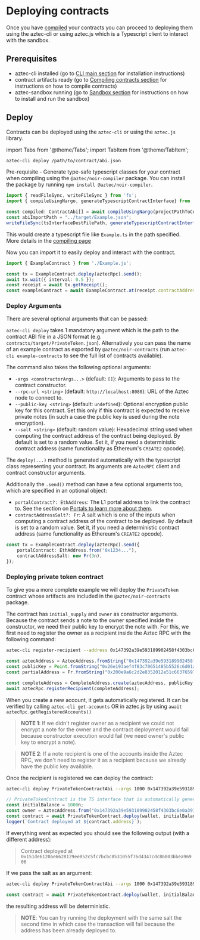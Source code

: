 # Deploying contracts

Once you have [compiled](./compiling.md) your contracts you can proceed to deploying them using the aztec-cli or using aztec.js which is a Typescript client to interact with the sandbox.

## Prerequisites
- aztec-cli installed (go to [CLI main section](../cli/main.md) for installation instructions)
- contract artifacts ready (go to [Compiling contracts section](./compiling.md) for instructions on how to compile contracts)
- aztec-sandbox running (go to [Sandbox section](../getting_started/sandbox.md) for instructions on how to install and run the sandbox)

## Deploy

Contracts can be deployed using the `aztec-cli` or using the `aztec.js` library. 


import Tabs from '@theme/Tabs';
import TabItem from '@theme/TabItem';

<Tabs groupId="deployment-methods">
<TabItem value="cli" label="Aztec CLI">

```bash
aztec-cli deploy /path/to/contract/abi.json
```

</TabItem>
<TabItem value="js" label="Aztec.js">

Pre-requisite - Generate type-safe typescript classes for your contract when compiling using the `@aztec/noir-compiler` package. You can install the package by running `npm install @aztec/noir-compiler`.

```ts
import { readFileSync, writeFileSync } from 'fs';
import { compileUsingNargo, generateTypescriptContractInterface} from '@aztec/noir-compiler';

const compiled: ContractAbi[] = await compileUsingNargo(projectPathToContractFolder);
const abiImportPath = "../target/Example.json";
writeFileSync(tsInterfaceDestFilePath, generateTypescriptContractInterface(compiled[0], abiImportPath));
```
This would create a typescript file like `Example.ts` in the path specified. More details in the [compiling page](./compiling.md)

Now you can import it to easily deploy and interact with the contract.
```ts
import { ExampleContract } from './Example.js';

const tx = ExampleContract.deploy(aztecRpc).send();
await tx.wait({ interval: 0.5 });
const receipt = await tx.getReceipt();
const exampleContract = await ExampleContract.at(receipt.contractAddress!, myWallet);
```
</TabItem>
</Tabs>

### Deploy Arguments
There are several optional arguments that can be passed:
<Tabs groupId="deployment-methods">
<TabItem value="cli" label="Aztec CLI">

`aztec-cli deploy` takes 1 mandatory argument which is the path to the contract ABI file in a JSON format (e.g. `contracts/target/PrivateToken.json`). Alternatively you can pass the name of an example contract as exported by `@aztec/noir-contracts` (run `aztec-cli example-contracts` to see the full list of contracts available).

The command also takes the following optional arguments:
- `-args <constructorArgs...>` (default: `[]`): Arguments to pass to the contract constructor.
- `--rpc-url <string>` (default: `http://localhost:8080`): URL of the Aztec node to connect to.
- `--public-key <string>` (default: `undefined`): Optional encryption public key for this contract.
Set this only if this contract is expected to receive private notes (in such a case the public key is used during the note encryption).
- `--salt <string>` (default: random value): Hexadecimal string used when computing the contract address of the contract being deployed.
By default is set to a random value.
Set it, if you need a deterministic contract address (same functionality as Ethereum's `CREATE2` opcode).

</TabItem>
<TabItem value="js" label="Aztec.js">

The `deploy(...)` method is generated automatically with the typescript class representing your contract.
Its arguments are `AztecRPC` client and contract constructor arguments.

Additionally the `.send()` method can have a few optional arguments too, which are specified in an optional object:
- `portalContract?: EthAddress`: The L1 portal address to link the contract to. See the section on [Portals to learn more about them](./portals/main.md).
- `contractAddressSalt?: Fr`: A salt which is one of the inputs when computing a contract address of the contract to be deployed. 
By default is set to a random value.
Set it, if you need a deterministic contract address (same functionality as Ethereum's `CREATE2` opcode).

```ts
const tx = ExampleContract.deploy(aztecRpc).send({ 
    portalContract: EthAddress.from("0x1234..."),
    contractAddressSalt: new Fr(3n),
});
```

</TabItem>
</Tabs>

### Deploying private token contract
To give you a more complete example we will deploy the `PrivateToken` contract whose artifacts are included in the `@aztec/noir-contracts` package.

The contract has `initial_supply` and `owner` as constructor arguments.
Because the contract sends a note to the owner specified inside the constructor, we need their public key to encrypt the note with. For this, we first need to register the owner as a recipient inside the Aztec RPC with the following command:

<Tabs groupId="deployment-methods">
<TabItem value="cli" label="Aztec CLI">

```bash
aztec-cli register-recipient --address 0x147392a39e593189902458f4303bc6e0a39128c5a1c1612f76527a162d36d529 --public-key 0x26e193aef4f83c70651485b5526c6d01a36d763223ab24efd1f9ff91b394ac0c20ad99d0ef669dc0dde8d5f5996c63105de8e15c2c87d8260b9e6f02f72af622 --partial-address 0x200e9a6c2d2e8352012e51c6637659713d336405c29386c7c4ac56779ab54fa7
```

</TabItem>
<TabItem value="js" label="Aztec.js">

```ts
const aztecAddress = AztecAddress.fromString("0x147392a39e593189902458f4303bc6e0a39128c5a1c1612f76527a162d36d529");
const publicKey = Point.fromString("0x26e193aef4f83c70651485b5526c6d01a36d763223ab24efd1f9ff91b394ac0c20ad99d0ef669dc0dde8d5f5996c63105de8e15c2c87d8260b9e6f02f72af622");
const partialAddress = Fr.fromString("0x200e9a6c2d2e8352012e51c6637659713d336405c29386c7c4ac56779ab54fa7");

const completeAddress = CompleteAddress.create(aztecAddress, publicKey, partialKey); 
await aztecRpc.registerRecipient(completeAddress);
```


</TabItem>
</Tabs>

When you create a new account, it gets automatically registered. It can be verified by calling `aztec-cli get-accounts` OR in aztec.js by using `await aztecRpc.getRegisteredAccounts()`

> **NOTE 1**: If we didn't register owner as a recipient we could not encrypt a note for the owner and the contract deployment would fail because constructor execution would fail (we need owner's public key to encrypt a note).

> **NOTE 2**: If a note recipient is one of the accounts inside the Aztec RPC, we don't need to register it as a recipient because we already have the public key available.

Once the recipient is registered we can deploy the contract:

<Tabs groupId="deployment-methods">
<TabItem value="cli" label="Aztec CLI">

```bash
aztec-cli deploy PrivateTokenContractAbi --args 1000 0x147392a39e593189902458f4303bc6e0a39128c5a1c1612f76527a162d36d529
```

</TabItem>
<TabItem value="js" label="Aztec.js">

```ts
// PrivateTokenContract is the TS interface that is automatically generated when compiling the contract with the `-ts` flag.
const initialBalance = 1000n;
const owner = AztecAddress.from("0x147392a39e593189902458f4303bc6e0a39128c5a1c1612f76527a162d36d529");
const contract = await PrivateTokenContract.deploy(wallet, initialBalance, owner).send().deployed();
logger(`Contract deployed at ${contract.address}`);
```

</TabItem>
</Tabs>

If everything went as expected you should see the following output (with a different address):
> Contract deployed at `0x151de6120ae6628129ee852c5fc7bcbc8531055f76d4347cdc86003bbea96906`

If we pass the salt as an argument:

<Tabs groupId="deployment-methods">
<TabItem value="cli" label="Aztec CLI">

```bash
aztec-cli deploy PrivateTokenContractAbi --args 1000 0x147392a39e593189902458f4303bc6e0a39128c5a1c1612f76527a162d36d529 --salt 0x123
```

</TabItem>
<TabItem value="js" label="Aztec.js">

```ts
const contract = await PrivateTokenContract.deploy(wallet, initialBalance, owner).send({ contractAddressSalt: Fr.fromString("0x123") }).deployed();
```

</TabItem>
</Tabs>

the resulting address will be deterministic.

> **NOTE**: You can try running the deployment with the same salt the second time in which case the transaction will fail because the address has been already deployed to.
